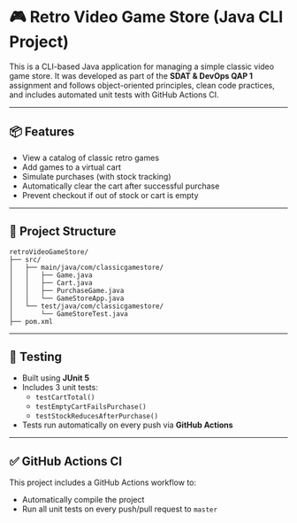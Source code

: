 # 🎮 Retro Video Game Store (Java CLI Project)

This is a CLI-based Java application for managing a simple classic video game store. It was developed as part of the **SDAT & DevOps QAP 1** assignment and follows object-oriented principles, clean code practices, and includes automated unit tests with GitHub Actions CI.

---

## 📦 Features

- View a catalog of classic retro games
- Add games to a virtual cart
- Simulate purchases (with stock tracking)
- Automatically clear the cart after successful purchase
- Prevent checkout if out of stock or cart is empty

---

## 🧱 Project Structure

```
retroVideoGameStore/
├── src/
│   ├── main/java/com/classicgamestore/
│   │   ├── Game.java
│   │   ├── Cart.java
│   │   ├── PurchaseGame.java
│   │   └── GameStoreApp.java
│   └── test/java/com/classicgamestore/
│       └── GameStoreTest.java
├── pom.xml
```

---

## 🧪 Testing

- Built using **JUnit 5**
- Includes 3 unit tests:
  - `testCartTotal()`
  - `testEmptyCartFailsPurchase()`
  - `testStockReducesAfterPurchase()`
- Tests run automatically on every push via **GitHub Actions**

---

## ✅ GitHub Actions CI

This project includes a GitHub Actions workflow to:
- Automatically compile the project
- Run all unit tests on every push/pull request to `master`
